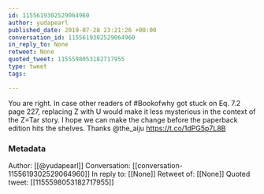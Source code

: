 ```yaml
---
id: 1155619302529064960
author: yudapearl
published_date: 2019-07-28 23:21:26 +00:00
conversation_id: 1155619302529064960
in_reply_to: None
retweet: None
quoted_tweet: 1155598053182717955
type: tweet
tags:

---
```


You are right. In case other readers of #Bookofwhy got stuck on Eq. 7.2 page 227, replacing Z with U would make it less mysterious in the context of the Z=Tar story. I hope we can make the change before the paperback edition hits the shelves. Thanks @the_aiju https://t.co/1dPG5p7L8B

### Metadata

Author: [[@yudapearl]]
Conversation: [[conversation-1155619302529064960]]
In reply to: [[None]]
Retweet of: [[None]]
Quoted tweet: [[1155598053182717955]]
